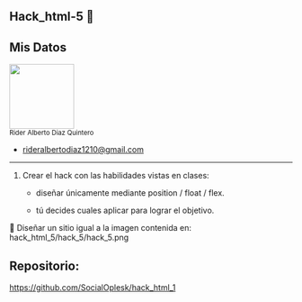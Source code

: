 ## Hack_html-5 🎯
## Mis Datos
<img src="https://github.com/user-attachments/assets/a43e78e5-392a-4322-af2b-aec1e049f215" width=115><br><sub> Rider Alberto Diaz Quintero</sub>
- rideralbertodiaz1210@gmail.com
<hr>

1. Crear el hack con las habilidades vistas en clases:
   
    - diseñar únicamente mediante position / float / flex.
   
    - tú decides cuales aplicar para lograr el objetivo.
 

🔔 Diseñar un sitio igual a la imagen contenida en: hack_html_5/hack_5/hack_5.png 


## Repositorio:
https://github.com/SocialOplesk/hack_html_1
